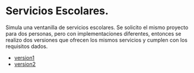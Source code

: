 Servicios Escolares.
====================
Simula una ventanilla de servicios escolares.
Se solicito el mismo proyecto para dos personas, pero con implementaciones diferentes, entonces se realizo dos versiones que ofrecen los mismos servicios y cumplen con los requisitos dados.
* [version1](https://github.com/JuanLugo316161013/ProyectosXPedido/tree/master/ServiciosEscolares/version1)
* [version2](https://github.com/JuanLugo316161013/ProyectosXPedido/tree/master/ServiciosEscolares/version2)
